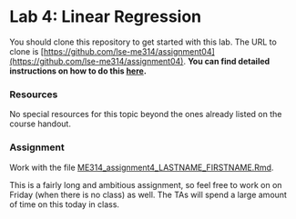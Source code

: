 # Lab 4: Linear Regression

You should clone this repository to get started with this lab.  The URL to clone is [https://github.com/lse-me314/assignment04](https://github.com/lse-me314/assignment04).  **You can find detailed instructions on how to do this [here](https://lse-me314.github.io/instructions).**

### Resources

No special resources for this topic beyond the ones already listed on the course handout.

### Assignment

Work with the file [ME314_assignment4_LASTNAME_FIRSTNAME.Rmd](ME314_assignment4_LASTNAME_FIRSTNAME.Rmd).

This is a fairly long and ambitious assignment, so feel free to work on on Friday (when there is no class) as well.  The TAs will spend a large amount of time on this today in class.
